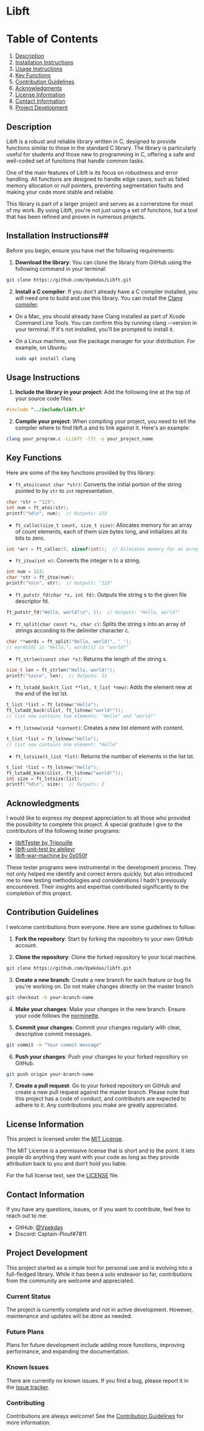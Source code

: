 # Libft

# Table of Contents
1. [Description](#description)
2. [Installation Instructions](#installation-instructions)
3. [Usage Instructions](#usage-instructions)
4. [Key Functions](#key-functions)
5. [Contribution Guidelines](#contribution-guidelines)
6. [Acknowledgments](#acknowledgments)
7. [License Information](#license-information)
8. [Contact Information](#contact-information)
9. [Project Development](#project-development)

## Description

Libft is a robust and reliable library written in C, designed to provide functions similar to those in the standard C library. The library is particularly useful for students and those new to programming in C, offering a safe and well-coded set of functions that handle common tasks.

One of the main features of Libft is its focus on robustness and error handling. All functions are designed to handle edge cases, such as failed memory allocation or null pointers, preventing segmentation faults and making your code more stable and reliable.

This library is part of a larger project and serves as a cornerstone for most of my work. By using Libft, you're not just using a set of functions, but a tool that has been refined and proven in numerous projects.

## Installation Instructions##

Before you begin, ensure you have met the following requirements:

1. **Download the library**: You can clone the library from GitHub using the following command in your terminal:
```bash
git clone https://github.com/Vpekdas/Libft.git
```

2. **Install a C compiler**: If you don't already have a C compiler installed, you will need one to build and use this library. You can install the [Clang compiler](https://clang.llvm.org).
   
- On a Mac, you should already have Clang installed as part of Xcode Command Line Tools. You can confirm this by running clang --version in your terminal. If it's not installed, you'll be prompted to install it.

- On a Linux machine, use the package manager for your distribution. For example, on Ubuntu:
  ```bash
  sudo apt install clang
  ```

## Usage Instructions

1. **Include the library in your project**: Add the following line at the top of your source code files:
```c
#include "../include/libft.h"
```

2. **Compile your project**: When compiling your project, you need to tell the compiler where to find libft.a and to link against it. Here's an example:
```bash
clang your_program.c -LLibft -lft -o your_project_name
```

## Key Functions
Here are some of the key functions provided by this library:

- `ft_atoi(const char *str)`: Converts the initial portion of the string pointed to by `str` to `int` representation.
```c
char *str = "123";
int num = ft_atoi(str);
printf("%d\n", num);  // Outputs: 123
```

- `ft_calloc(size_t count, size_t size)`: Allocates memory for an array of count elements, each of them size bytes long, and initializes all its bits to zero.
```c
int *arr = ft_calloc(5, sizeof(int));  // Allocates memory for an array of 5 integers
```

- `ft_itoa(int n)`: Converts the integer n to a string.
```c
int num = 123;
char *str = ft_itoa(num);
printf("%s\n", str);  // Outputs: "123"
```

- `ft_putstr_fd(char *s, int fd)`: Outputs the string s to the given file descriptor fd.
```c
ft_putstr_fd("Hello, world!\n", 1);  // Outputs: "Hello, world!"
```

- `ft_split(char const *s, char c)`: Splits the string s into an array of strings according to the delimiter character c.
```c
char **words = ft_split("Hello, world!", ' ');
// words[0] is "Hello,", words[1] is "world!"
```

- `ft_strlen(const char *s)`: Returns the length of the string s.
```c
size_t len = ft_strlen("Hello, world!");
printf("%zu\n", len);  // Outputs: 13
```

- `ft_lstadd_back(t_list **lst, t_list *new)`: Adds the element new at the end of the list lst.
```c
t_list *list = ft_lstnew("Hello");
ft_lstadd_back(&list, ft_lstnew("world!"));
// list now contains two elements: "Hello" and "world!"
```

- `ft_lstnew(void *content)`: Creates a new list element with content.
```c
t_list *list = ft_lstnew("Hello");
// list now contains one element: "Hello"
```

- `ft_lstsize(t_list *lst)`: Returns the number of elements in the list lst.
```c
t_list *list = ft_lstnew("Hello");
ft_lstadd_back(&list, ft_lstnew("world!"));
int size = ft_lstsize(list);
printf("%d\n", size);  // Outputs: 2
```

## Acknowledgments

I would like to express my deepest appreciation to all those who provided the possibility to complete this project. A special gratitude I give to the contributors of the following tester programs:

* [libftTester by Tripouille](https://github.com/Tripouille/libftTester)
* [libft-unit-test by alelievr](https://github.com/alelievr/libft-unit-test)
* [libft-war-machine by 0x050f](https://github.com/0x050f/libft-war-machine)

These tester programs were instrumental in the development process. They not only helped me identify and correct errors quickly, but also introduced me to new testing methodologies and considerations I hadn't previously encountered. Their insights and expertise contributed significantly to the completion of this project.

## Contribution Guidelines

I welcome contributions from everyone. Here are some guidelines to follow:

1. **Fork the repository**: Start by forking the repository to your own GitHub account.

2. **Clone the repository**: Clone the forked repository to your local machine.
```bash
git clone https://github.com/Vpekdas/libft.git
```

3. **Create a new branch**: Create a new branch for each feature or bug fix you're working on. Do not make changes directly on the master branch
```bash
git checkout -b your-branch-name
```

4. **Make your changes**: Make your changes in the new branch. Ensure your code follows the [norminette](https://github.com/42School/norminette).

5. **Commit your changes**: Commit your changes regularly with clear, descriptive commit messages.
```bash
git commit -m "Your commit message"
```

6. **Push your changes**: Push your changes to your forked repository on GitHub.
```bash
git push origin your-branch-name
```

7. **Create a pull request**: Go to your forked repository on GitHub and create a new pull request against the master branch.
Please note that this project has a code of conduct, and contributors are expected to adhere to it. Any contributions you make are greatly appreciated.

## License Information

This project is licensed under the [MIT License](LICENSE).

The MIT License is a permissive license that is short and to the point. It lets people do anything they want with your code as long as they provide attribution back to you and don’t hold you liable.

For the full license text, see the [LICENSE](LICENSE) file.

## Contact Information

If you have any questions, issues, or if you want to contribute, feel free to reach out to me:

- GitHub: [@Vpekdas](https://github.com/Vpekdas)
- Discord: Captain-Plouf#7811

## Project Development

This project started as a simple tool for personal use and is evolving into a full-fledged library. While it has been a solo endeavor so far, contributions from the community are welcome and appreciated.

### Current Status

The project is currently complete and not in active development. However, maintenance and updates will be done as needed.

### Future Plans

Plans for future development include adding more functions, improving performance, and expanding the documentation.

### Known Issues

There are currently no known issues. If you find a bug, please report it in the [issue tracker](https://github.com/Vpekdas/libft/issues).

### Contributing

Contributions are always welcome! See the [Contribution Guidelines](#contribution-guidelines) for more information.


